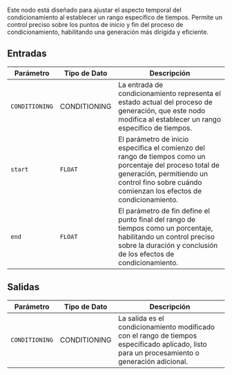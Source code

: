 Este nodo está diseñado para ajustar el aspecto temporal del condicionamiento al establecer un rango específico de tiempos. Permite un control preciso sobre los puntos de inicio y fin del proceso de condicionamiento, habilitando una generación más dirigida y eficiente.

## Entradas

| Parámetro | Tipo de Dato | Descripción |
| --- | --- | --- |
| `CONDITIONING` | CONDITIONING | La entrada de condicionamiento representa el estado actual del proceso de generación, que este nodo modifica al establecer un rango específico de tiempos. |
| `start` | `FLOAT` | El parámetro de inicio especifica el comienzo del rango de tiempos como un porcentaje del proceso total de generación, permitiendo un control fino sobre cuándo comienzan los efectos de condicionamiento. |
| `end` | `FLOAT` | El parámetro de fin define el punto final del rango de tiempos como un porcentaje, habilitando un control preciso sobre la duración y conclusión de los efectos de condicionamiento. |

## Salidas

| Parámetro | Tipo de Dato | Descripción |
| --- | --- | --- |
| `CONDITIONING` | CONDITIONING | La salida es el condicionamiento modificado con el rango de tiempos especificado aplicado, listo para un procesamiento o generación adicional.
